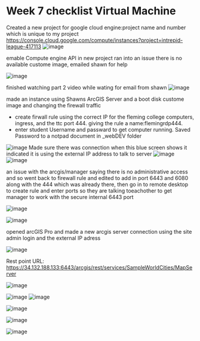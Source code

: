 # Week 7 checklist Virtual Machine
Created a new project for google cloud engine:project name and number which is unique to my project https://console.cloud.google.com/compute/instances?project=intrepid-league-417113
![image](https://github.com/alicoo510/Geom99TaskList/assets/146375997/55d9daaf-8426-4b47-8a00-09884aa27df9)

emable Compute engine API in new project
ran into an issue there is no available custome image, emailed shawn for help

![image](https://github.com/alicoo510/Geom99TaskList/assets/146375997/dc8d6a63-0c1e-46cf-9437-e4870250c077)

finished watching part 2 video while wating for email from shawn
![image](https://github.com/alicoo510/Geom99TaskList/assets/146375997/1791cc92-7579-4d3a-b078-65f6ae7f21fa)

made an instance using Shawns ArcGIS Server and a boot disk custome image and changing the firewall traffic
- create firwall rule using the correct IP for the fleming college computers, ingress, and the ttc port 444. giving the rule a name:flemingrdp444.
- enter student Username and passward to get computer running. Saved Password to a notpad document in _webDEV folder

![image](https://github.com/alicoo510/Geom99TaskList/assets/146375997/0b4fa3e3-fb67-40a4-86ec-e93b6333c545)
Made sure there was connection when this blue screen shows it indicated it is using the external IP address to talk to server
![image](https://github.com/alicoo510/Geom99TaskList/assets/146375997/42eb8587-e5d2-4471-8329-25098b0402b0)
![image](https://github.com/alicoo510/Geom99TaskList/assets/146375997/98fcff27-4720-4b26-9914-6a8648373d02)

an issue with the arcgis/manager saying there is no administrative access and so went back to firewall rule and edited to add in port 6443 and 6080 along with the 444 which was already there, then go in to remote desktop to create rule and enter ports so they are talking toeachother to get manager to work with the secure internal 6443 port

![image](https://github.com/alicoo510/Geom99TaskList/assets/146375997/9e3868c3-8183-49b3-92ad-b61723adf051)


![image](https://github.com/alicoo510/Geom99TaskList/assets/146375997/3c9554a7-967d-4239-816f-ba98908ec221)

opened arcGIS Pro and made a new arcgis server connection using the site admin login and the external IP adress

![image](https://github.com/alicoo510/Geom99TaskList/assets/146375997/f8afb2a2-40f5-437d-bf58-ec95a4e1f3aa)

 Rest point URL:  https://34.132.188.133:6443/arcgis/rest/services/SampleWorldCities/MapServer

![image](https://github.com/alicoo510/Geom99TaskList/assets/146375997/7b932069-cae3-49b8-b0f9-d0df421f89e2)


![image](https://github.com/alicoo510/Geom99TaskList/assets/146375997/a686b82f-3ac5-45f8-9608-ce3f52932396)
![image](https://github.com/alicoo510/Geom99TaskList/assets/146375997/6b3d6b97-1cb8-48c0-805f-0f2a841b5df5)

![image](https://github.com/alicoo510/Geom99TaskList/assets/146375997/aedf4de7-ba61-490b-bd43-7796b2b46ec6)

![image](https://github.com/alicoo510/Geom99TaskList/assets/146375997/e033eab0-9534-4b80-afc4-987984b6a994)

![image](https://github.com/alicoo510/Geom99TaskList/assets/146375997/ee26cdd3-7e84-49b9-8b47-ccae04aacc7e)


